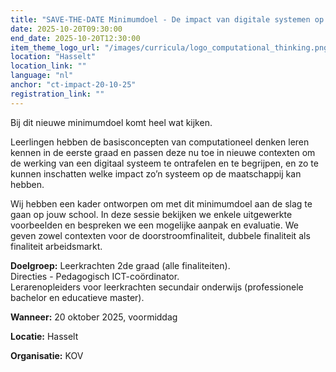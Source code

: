 ```yaml
---
title: "SAVE-THE-DATE Minimumdoel - De impact van digitale systemen op de maatschappij vanuit principes van computationeel denken"
date: 2025-10-20T09:30:00
end_date: 2025-10-20T12:30:00
item_theme_logo_url: "/images/curricula/logo_computational_thinking.png"
location: "Hasselt"
location_link: ""
language: "nl"
anchor: "ct-impact-20-10-25"
registration_link: ""
---
```

Bij dit nieuwe minimumdoel komt heel wat kijken.

Leerlingen hebben de basisconcepten van computationeel denken leren kennen in de eerste graad en passen deze nu toe in nieuwe contexten om de werking van een digitaal systeem te ontrafelen en te begrijpen, en zo te kunnen inschatten welke impact zo’n systeem op de maatschappij kan hebben.

Wij hebben een kader ontworpen om met dit minimumdoel aan de slag te gaan op jouw school. In deze sessie bekijken we enkele uitgewerkte voorbeelden en bespreken we een mogelijke aanpak en evaluatie. We geven zowel contexten voor de doorstroomfinaliteit, dubbele finaliteit als finaliteit arbeidsmarkt.

**Doelgroep:**
Leerkrachten 2de graad (alle finaliteiten).<br>
Directies - Pedagogisch ICT-coördinator. <br> 
Lerarenopleiders voor leerkrachten secundair onderwijs (professionele bachelor en educatieve master).

**Wanneer:** 20 oktober 2025, voormiddag

**Locatie:** Hasselt

**Organisatie:** KOV
